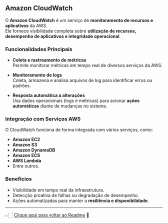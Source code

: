 ## Amazon CloudWatch

O **Amazon CloudWatch** é um serviço de **monitoramento de recursos e aplicativos** da AWS.  
Ele fornece visibilidade completa sobre **utilização de recursos, desempenho de aplicativos e integridade operacional**.  

### Funcionalidades Principais
- **Coleta e rastreamento de métricas**  
  Permite monitorar métricas em tempo real de diversos serviços da AWS.  

- **Monitoramento de logs**  
  Coleta, armazena e analisa arquivos de log para identificar erros ou padrões.  

- **Resposta automática a alterações**  
  Usa dados operacionais (logs e métricas) para acionar **ações automáticas** diante de mudanças no sistema.  

### Integração com Serviços AWS
O CloudWatch funciona de forma integrada com vários serviços, como:  
- **Amazon EC2**  
- **Amazon S3**  
- **Amazon DynamoDB**  
- **Amazon ECS**  
- **AWS Lambda**  
- Entre outros.  

### Benefícios
- Visibilidade em tempo real da infraestrutura.  
- Detecção proativa de falhas ou degradação de desempenho.  
- Ações automatizadas para manter a **resiliência e disponibilidade**.  

---

👉🏻 [Clique aqui para voltar ao Readme](https://github.com/DrikaDev/Estudando-AWS-Cloud-Practitioner/blob/main/README.md) 📒
